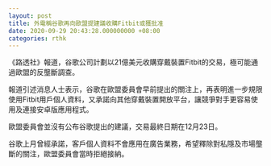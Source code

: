 ```yaml
---
layout: post
title: 外電稱谷歌再向歐盟提建議收購Fitbit或獲批准
date: 2020-09-29 20:43:28.000000000 +08:00
categories: rthk
---
```


《路透社》報道，谷歌公司計劃以21億美元收購穿戴裝置Fitbit的交易，極可能通過歐盟的反壟斷調查。

報道引述消息人士表示，谷歌在歐盟委員會早前提出的關注上，再表明進一步規限使用Fitbit用戶個人資料，又承諾向其他穿戴裝置開放平台，讓競爭對手更容易使用及連接安卓版應用程式。

歐盟委員會並沒有公布谷歌提出的建議，交易最終日期在12月23日。

谷歌上月曾經承諾，客戶個人資料不會應用在廣告業務，希望釋除對私隱及市場壟斷的關注，歐盟委員會當時拒絕接納。
